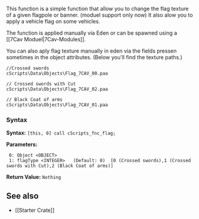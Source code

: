 <img align="right" width="0" height="0" src="">This function is a simple function that allow you to change the flag texture of a given flagpole or banner. (moduel support only now) It also alow you to apply a vehicle flag on some vehicles.

The function is applied manually via Eden or can be spawned using a [[7Cav Moduel|7Cav-Modules]].

You can also aply flag texture manually in eden via the fields pressen sometimes in the object attributes. (Below you'll find the texture paths.)
```
//Crossed swords
cScripts\Data\Objects\Flag_7CAV_00.paa

// Crossed swords with Cut
cScripts\Data\Objects\Flag_7CAV_02.paa

// Black Coat of arms
cScripts\Data\Objects\Flag_7CAV_01.paa
```

### Syntax
**Syntax:** `[this, 0] call cScripts_fnc_flag;`

**Parameters:**
```
 0: Object <OBJECT>
 1: flagType <INTEGER>   (Default: 0)  [0 (Crossed swords),1 (Crossed swords with Cut),2 (Black Coat of arms)]
```

**Return Value:** ```Nothing```

## See also
* [[Starter Crate]]